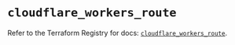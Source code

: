 # `cloudflare_workers_route`

Refer to the Terraform Registry for docs: [`cloudflare_workers_route`](https://registry.terraform.io/providers/cloudflare/cloudflare/4.40.0/docs/resources/workers_route).
